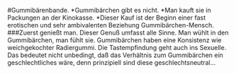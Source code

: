 #Gummibärenbande. 
*Gummibärchen gibt es nicht. 
*Man kauft sie in Packungen an der Kinokasse. 
*Dieser Kauf ist der Beginn einer fast erotischen und sehr ambivalenten Beziehung Gummibärchen-Mensch.
###Zuerst genießt man. 
Dieser Genuß umfasst alle Sinne. Man wühlt in den Gummibärchen, man fühlt sie. 
Gummibärchen haben eine Konsistenz wie weichgekochter Radiergummi. Die Tastempfindung geht auch ins Sexuelle. 
Das bedeutet nicht unbedingt, daß das Verhältnis zum Gummibärchen ein geschlechtliches wäre,
denn prinzipiell sind diese geschlechtsneutral...
